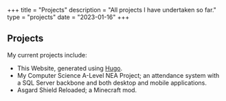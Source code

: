 +++
title = "Projects"
description = "All projects I have undertaken so far."
type = "projects"
date = "2023-01-16"
+++

## Projects

My current projects include:

* This Website, generated using [Hugo](https://gohugo.io/).
* My Computer Science A-Level NEA Project; an attendance system with a SQL Server backbone and both desktop and mobile applications.
* Asgard Shield Reloaded; a Minecraft mod.
